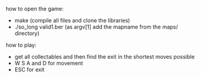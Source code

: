 how to open the game:
- make (compile all files and clone the libraries)
- ./so_long valid1.ber (as argv[1] add the mapname from the maps/ directory)

how to play:
- get all collectables and then find the exit in the shortest moves possible
- W S A and D for movement
- ESC for exit
